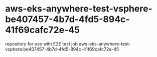 # aws-eks-anywhere-test-vsphere-be407457-4b7d-4fd5-894c-41f69cafc72e-45
repository for use with E2E test job aws-eks-anywhere-test-vsphere:be407457-4b7d-4fd5-894c-41f69cafc72e-45
